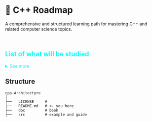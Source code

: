 # 🚀 C++ Roadmap

A comprehensive and structured learning path for mastering C++ and related computer science topics.

<br>

## <span style="color: aqua;">List of what will be studied</span>
<details style="color: aqua;">
<summary>See more</summary>

## 🧭 1. C++ Basics (Beginner)

- Syntax, variables, and data types
- Control flow: if, switch, loops
- Functions and parameter passing
- Pointers and references
- Basic OOP (encapsulation, inheritance, polymorphism)
- Namespaces
- File I/O

---

## ⚙️ 2. Modern C++ (Intermediate)

- C++ Standards: C++98 → C++11 → C++14 → C++17 → C++20 → C++23
- RAII / Copy-and-Swap / Exception safety
- Rule of Three / Five / Zero
- Smart pointers (`unique_ptr`, `shared_ptr`, `weak_ptr`)
- STL: containers, algorithms, iterators
- Lambdas, auto, decltype
- Move semantics / Forwarding problem
- constexpr, noexcept, attributes

---

## 🏗️ 3. C++ Idioms & Architecture (Advanced)

- CRTP, NVI, SFINAE, Koenig Lookup
- Type erasure
- Meyers' Singleton, GotW series
- Alexandrescu / Sutter / Meyers / Josuttis
- Exception guarantees
- Empty-base optimization
- Duff’s device
- ABI / Name Mangling / VTables
- Copy elision (RVO/NRVO)

---

## 🧠 4. Compilers & Implementation (Expert)

- Compiler-specific behavior (GCC, MSVC, Clang, Comeau)
- Intrinsics and builtins
- Compiler flags and macros
- Precompiled headers, Single TU
- Linking (static vs dynamic)
- `__declspec`, `__attribute__`
- RTTI, Exception, VTable internals
- `volatile`, `restrict`, aliasing
- Linkers & Loaders (Levine)

---

## 🧵 5. Multithreading & Concurrency

- Basics: `std::thread`, `mutex`, `lock_guard`
- atomics, memory model
- Deadlock, starvation, livelock, ABA problem
- Wait-free / Lock-free containers
- `std::future`, `std::promise`, `condition_variable`
- Coroutines (C++20)
- Actor model, green threads
- Parallel containers & algorithms
- OpenMP, MPI, pthreads

---

## 🖥️ 6. Low-Level & Assembly

- x86 assembly: AT&T and Intel syntax
- Call conventions
- Stack/Heap internals
- Endianness, bit hacks
- SIMD: SSE, AVX, FPU
- Intrinsics
- Reverse engineering, shellcode, ROP
- Cache/memory timing
- ARM assembly

---

## 🔩 7. Hardware & CPU Architecture

- Transistors, flip-flops, circuits
- x86, RISC, CISC
- Flynn's taxonomy (SISD, SIMD, etc.)
- Pipelining, branch prediction
- Speculative execution, hyper-threading
- Prefetching, cache miss/line
- Intel optimization manuals
- FPGA, Verilog, VHDL

---

## 🧮 8. Algorithms & Data Structures

- Lists, trees, heaps, hash tables
- Sorting & searching algorithms
- Graph algorithms: DFS, BFS, flows
- Classic references: Knuth, Skiena, Cormen, Aho
- String algorithms (KMP, suffix trees)
- NP-complete problems
- Combinatorial optimization
- Persistent, succinct, lossy structures
- Memory hierarchy and cache-aware algorithms

---

## 🔢 9. Numerical Methods

- Newton’s method, bisection
- Gaussian elimination, LU/QR
- Interpolation, splines
- SVD, FFT, Runge-Kutta
- Least squares, regression
- Floating-point precision (Goldberg)
- Optimization: Nesterov, L-BFGS, etc.

---

## 🧠 10. Machine Learning (Optional)

- Overfitting, cross-validation
- Bayesian networks
- SVM, clustering, PCA
- Gradient descent, hill climbing
- Neural networks: CNN, RNN, autoencoders
- Reinforcement learning (MDP)
- NLP, OCR, OpenCV
- Toolkits: scikit-learn, pandas, PyTorch

---

## 🔐 11. Cryptography (Optional)

- Symmetric: AES, DES
- Asymmetric: RSA, ECC
- Hashing: SHA, MD5, CRC
- HTTPS/SSL, PKI
- Diffie-Hellman
- Cryptographic attacks, entropy, PRNGs
- Zero-knowledge proofs

---

## 📚 12. Frameworks & Libraries

- Qt: Signals/slots, meta-object system
- Boost: smart pointers, MPL, ASIO
- Poco, GMP, FFTW, i18n, LAPACK
- GUI frameworks: ImGui, wxWidgets

---

## 🧪 13. Testing

- Unit testing: GoogleTest, Catch2
- Mocks: GoogleMock
- Code coverage
- Test patterns
- TDD/BDD principles
- Continuous testing

---

## 💻 14. Dev Tools & Ecosystem

- IDEs: CLion, Visual Studio, QtCreator
- Debuggers: gdb, lldb, WinDbg
- Static analysis: clang-tidy, cppcheck
- Dynamic analysis: Valgrind, Sanitizers
- Build systems: CMake, Make, Ninja
- Package managers: Conan, vcpkg
- CI/CD: GitHub Actions, Jenkins

---

## 🧠 15. Theory & Computer Science

- Turing machines, automata
- Computability, halting problem
- Lambda calculus, Markov algorithms
- Formal languages: CFG, regex, BNF
- Complexity classes (P, NP, PSPACE)
- Kolmogorov complexity, entropy

---

## 🔧 16. Design Patterns & Architecture

- SOLID, KISS, DRY, YAGNI
- GoF Patterns (Builder, Strategy, etc.)
- Clean Code (McConnell, Fowler)
- UML, code metrics
- Defensive programming

---

## 📖 Recommended Books

- *The C++ Programming Language* – Bjarne Stroustrup  
- *Effective C++* – Scott Meyers  
- *C++ Coding Standards* – Sutter & Alexandrescu  
- *C++ Templates* – Vandevoorde & Josuttis  
- *Elements of Programming* – Stepanov  
- *Hacker’s Delight* – Warren  
- *Linkers and Loaders* – Levine  
- *Intel Optimization Manual*

---

## ✅ Tips

- Practice consistently
- Read standard proposals (WG21)
- Contribute to open-source C++ projects
- Follow C++ Core Guidelines
- Master debugging and profiling tools

</details>

## Structure

```
cpp-Architectyre
│
├──   LICENSE     #
├──   README.md   # <- you here
├──   doc         # book
├──   src         # example and guide

```
